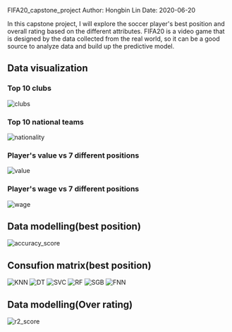 FIFA20_capstone_project
Author: Hongbin Lin
Date: 2020-06-20

In this capstone project, I will explore the soccer player's best position and overall rating based on the different attributes. FIFA20 is a video game that is designed by the data collected from the real world, so it can be a good source to analyze data and build up the predictive model.

## Data visualization
### Top 10 clubs
![clubs](https://github.com/HongbinLin1995/FIFA20_capstone_project/blob/master/images/top_10_club.png)
### Top 10 national teams
![nationality](https://github.com/HongbinLin1995/FIFA20_capstone_project/blob/master/images/top_10_nations.png)
### Player's value vs 7 different positions
![value](https://github.com/HongbinLin1995/FIFA20_capstone_project/blob/master/images/player_value.png)
### Player's wage vs 7 different positions
![wage](https://github.com/HongbinLin1995/FIFA20_capstone_project/blob/master/images/player_wage.png)

## Data modelling(best position)
![accuracy_score](https://github.com/HongbinLin1995/FIFA20_capstone_project/blob/master/images/accuracy_best_position.png)
## Consufion matrix(best position)
![KNN](https://github.com/HongbinLin1995/FIFA20_capstone_project/blob/master/images/KNN.png)
![DT](https://github.com/HongbinLin1995/FIFA20_capstone_project/blob/master/images/DT.png)
![SVC](https://github.com/HongbinLin1995/FIFA20_capstone_project/blob/master/images/SVC.png)
![RF](https://github.com/HongbinLin1995/FIFA20_capstone_project/blob/master/images/RF.png)
![SGB](https://github.com/HongbinLin1995/FIFA20_capstone_project/blob/master/images/XGB.png)
![FNN](https://github.com/HongbinLin1995/FIFA20_capstone_project/blob/master/images/FNN.png)

## Data modelling(Over rating)
![r2_score](https://github.com/HongbinLin1995/FIFA20_capstone_project/blob/master/images/r2_score_overall.png)

